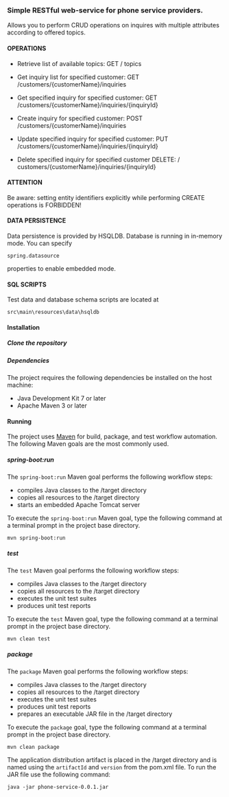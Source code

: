 ### Simple RESTful web-service for phone service providers.
Allows you to perform CRUD operations on inquires with multiple attributes according to offered topics.

#### OPERATIONS

* Retrieve list of available topics: GET / topics

* Get inquiry list for specified customer: GET /customers/{customerName}/inquiries

* Get specified inquiry for specified customer: GET /customers/{customerName}/inquiries/{inquiryId}

* Create inquiry for specified customer: POST /customers/{customerName}/inquiries

* Update specified inquiry for specified customer: PUT /customers/{customerName}/inquiries/{inquiryId}

* Delete specified inquiry for specified customer DELETE: / customers/{customerName}/inquiries/{inquiryId}

#### ATTENTION
Be aware: setting entity identifiers explicitly while performing CREATE operations is FORBIDDEN!

#### DATA PERSISTENCE
Data persistence is provided by HSQLDB.
Database is running in in-memory mode.
You can specify
```
spring.datasource
```
properties to enable embedded mode.

#### SQL SCRIPTS
Test data and database schema scripts are located at

```
src\main\resources\data\hsqldb
```

#### Installation

##### Clone the repository

##### Dependencies

The project requires the following dependencies be installed on the host machine:

* Java Development Kit 7 or later
* Apache Maven 3 or later

#### Running

The project uses [Maven](http://maven.apache.org/) for build, package, and test workflow automation.  The following Maven goals are the most commonly used.

##### spring-boot:run

The `spring-boot:run` Maven goal performs the following workflow steps:

* compiles Java classes to the /target directory
* copies all resources to the /target directory
* starts an embedded Apache Tomcat server

To execute the `spring-boot:run` Maven goal, type the following command at a terminal prompt in the project base directory.

```
mvn spring-boot:run
```

##### test

The `test` Maven goal performs the following workflow steps:

* compiles Java classes to the /target directory
* copies all resources to the /target directory
* executes the unit test suites
* produces unit test reports

To execute the `test` Maven goal, type the following command at a terminal prompt in the project base directory.

```
mvn clean test
```
##### package

The `package` Maven goal performs the following workflow steps:

* compiles Java classes to the /target directory
* copies all resources to the /target directory
* executes the unit test suites
* produces unit test reports
* prepares an executable JAR file in the /target directory

To execute the `package` goal, type the following command at a terminal prompt in the project base directory.

```
mvn clean package
```

The application distribution artifact is placed in the /target directory and is named using the `artifactId` and `version` from the pom.xml file.  To run the JAR file use the following command:

```
java -jar phone-service-0.0.1.jar
```
